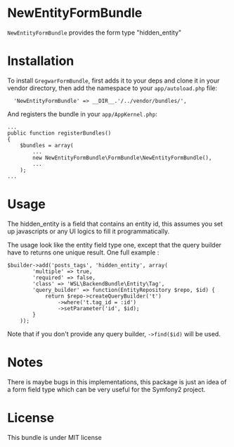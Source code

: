 NewEntityFormBundle
=====================

`NewEntityFormBundle` provides the form type "hidden_entity"

Installation
============

To install `GregwarFormBundle`, first adds it to your deps and clone it in your
vendor directory, then add the namespace to your `app/autoload.php` file:

      'NewEntityFormBundle' => __DIR__.'/../vendor/bundles/',

And registers the bundle in your `app/AppKernel.php`:

    ...
    public function registerBundles()
    {
        $bundles = array(
            ...
            new NewEntityFormBundle\FormBundle\NewEntityFormBundle(),
            ...
        );
    ...


Usage
=====

The hidden_entity is a field that contains an entity id, this assumes you set up
javascripts or any UI logics to fill it programmatically.

The usage look like the entity field type one, except that the query builder have
to returns one unique result. One full example :

    $builder->add('posts_tags', 'hidden_entity', array(
            'multiple' => true,
            'required' => false,
            'class' => 'WSL\BackendBundle\Entity\Tag',
            'query_builder' => function(EntityRepository $repo, $id) {
                return $repo->createQueryBuilder('t')
                    ->where('t.tag_id = :id')
                    ->setParameter('id', $id);
            }
        ));

Note that if you don't provide any query builder, `->find($id)` will be used.

Notes
=====

There is maybe bugs in this implementations, this package is just an idea of a form
field type which can be very useful for the Symfony2 project.

License
=======

This bundle is under MIT license
